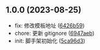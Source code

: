 ## 1.0.0 (2023-08-25)

* fix: 修改模板地址 ([6426b59](https://github.com/Jamartin-create/mdu-cli/commit/6426b59))
* chore: 更新 gitignore ([6947aeb](https://github.com/Jamartin-create/mdu-cli/commit/6947aeb))
* init: 脚手架初始化 ([5ca96d3](https://github.com/Jamartin-create/mdu-cli/commit/5ca96d3))



